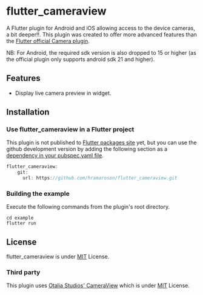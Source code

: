 # flutter_cameraview
A Flutter plugin for Android and iOS allowing access to the device cameras, a bit deeper!!. This plugin was created to offer more advanced features than the <a href="https://pub.dartlang.org/packages/camera">Flutter official Camera plugin</a>. 

NB: For Android, the required sdk version is also dropped to 15 or higher (as the official plugin only supports android sdk 21 and higher).

## Features
* Display live camera preview in widget.

## Installation
### Use flutter_cameraview in a Flutter project
This plugin is not published to [Flutter packages site](https://pub.dartlang.org/flutter) yet, but you can use the github development version by adding the following section as a [dependency in your pubspec.yaml file](https://flutter.io/using-packages/).
```dart
flutter_cameraview: 
    git:
      url: https://github.com/hramaroson/flutter_cameraview.git
```
### Building the example
Execute the following commands from the plugin's root directory.
```console
cd example
flutter run
```
## License
flutter_cameraview is under [MIT](https://github.com/hramaroson/flutter_cameraview/blob/master/LICENSE) License. 
### Third party
This plugin uses [Otalia Studios' CameraView](https://github.com/natario1/CameraView) which is under [MIT](https://github.com/natario1/CameraView/blob/master/LICENSE) License.

